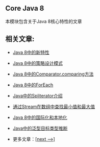 ## Core Java 8

本模块包含关于Java 8核心特性的文章

## 相关文章:

- [Java 8中的新特性](docs/Java8中的新特性.md)
- [Java 8中的策略设计模式](docs/Java8中的策略设计模式.md)
- [Java 8中的Comparator.comparing方法](docs/Java8中的Comparator.comparing方法.md)
- [Java 8中的ForEach](docs/Java8中的ForEach.md)
- [Java中的Spliterator介绍](docs/Java中的Spliterator介绍.md)
- [通过Stream在数组中查找最小值和最大值](docs/使用Java在数组中查找最小值和最大值.md)
- [Java 8中的国际化和本地化](docs/Java8中的国际化和本地化.md)
- [Java中的泛型目标类型推断](docs/Java中的泛型目标类型推断.md)

- 更多文章：[[next -->]](../java8-2/README.md)